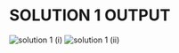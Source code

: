 # SOLUTION 1 OUTPUT

![solution 1 (i)](https://github.com/arpita2105/PW_ASSIGNMENT-6/assets/136358528/8150d5ef-6de1-40fd-8948-a48619a66c9f)
![solution 1 (ii)](https://github.com/arpita2105/PW_ASSIGNMENT-6/assets/136358528/694a9a46-3bdc-41ff-a872-04e4f89ebf25)
